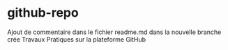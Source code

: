 # github-repo
Ajout de commentaire dans le fichier readme.md dans la nouvelle branche crée
Travaux Pratiques sur la plateforme GitHub
